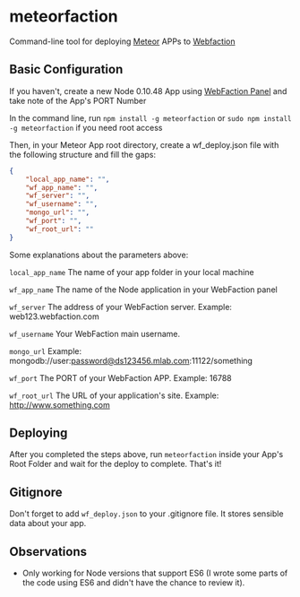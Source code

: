 # meteorfaction

Command-line tool for deploying [Meteor](http://www.meteor.com) APPs to [Webfaction](www.webfaction.com)

## Basic Configuration

If you haven't, create a new Node 0.10.48 App using [WebFaction Panel](https://my.webfaction.com/new-application) and take note of the App's PORT Number

In the command line, run `npm install -g meteorfaction` or `sudo npm install -g meteorfaction` if you need root access

Then, in your Meteor App root directory, create a wf_deploy.json file with the following structure and fill the gaps:

```json
{
	"local_app_name": "",
	"wf_app_name": "",
	"wf_server": "",
	"wf_username": "",
	"mongo_url": "",
	"wf_port": "",
	"wf_root_url": ""
}
```
Some explanations about the parameters above:

`local_app_name` The name of your app folder in your local machine

`wf_app_name` The name of the Node application in your WebFaction panel

`wf_server` The address of your WebFaction server. Example: web123.webfaction.com

`wf_username` Your WebFaction main username.

`mongo_url` Example: mongodb://user:password@ds123456.mlab.com:11122/something

`wf_port` The PORT of your WebFaction APP. Example: 16788

`wf_root_url` The URL of your application's site. Example: http://www.something.com

## Deploying

After you completed the steps above, run `meteorfaction` inside your App's Root Folder and wait for the deploy to complete. That's it!

## Gitignore

Don't forget to add `wf_deploy.json` to your .gitignore file. It stores sensible data about your app.

## Observations

- Only working for Node versions that support ES6 (I wrote some parts of the code using ES6 and didn't have the chance to review it).
